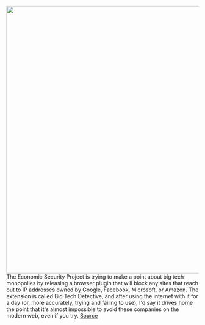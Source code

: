 <img src='https://cdn.vox-cdn.com/thumbor/5YmwHVd-pssfU2nxajf-_or0DVg=/0x0:2386x1500/1200x800/filters:focal(1003x560:1383x940)/cdn.vox-cdn.com/uploads/chorus_image/image/68866430/Screen_Shot_2021_02_23_at_10.46.03_AM.0.png' width='700px' /><br/>
The Economic Security Project is trying to make a point about big tech monopolies by releasing a browser plugin that will block any sites that reach out to IP addresses owned by Google, Facebook, Microsoft, or Amazon. The extension is called Big Tech Detective, and after using the internet with it for a day (or, more accurately, trying and failing to use), I'd say it drives home the point that it's almost impossible to avoid these companies on the modern web, even if you try.
<a href='https://www.theverge.com/2021/2/24/22297686/browser-extension-blocks-sites-using-google-facebook-microsoft-amazon'> Source <a/>